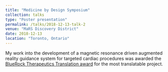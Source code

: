 ```yaml
---
title: "Medicine by Design Symposium"
collection: talks
type: "Poster presentation"
permalink: /talks/2018-12-13-talk-2
venue: "MaRS Discovery District"
date: 2018-12-13
location: "Toronto, Ontario"
---
```


My work into the development of a magnetic resonance driven augmented reality guidance system for targeted cardiac procedures was awarded the [BlueRock Therapeutics Translation award](https://mbd.utoronto.ca/news/2018-symposium-highlights/) for the most translatable project.